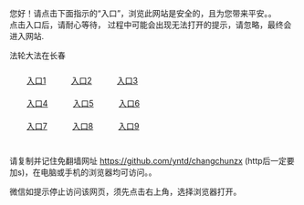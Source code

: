您好！请点击下面指示的“入口”，浏览此网站是安全的，且为您带来平安。。 <br/>
点击入口后，请耐心等待， 过程中可能会出现无法打开的提示，请忽略，最终会进入网站. </br>

法轮大法在长春<br/>
<div style="padding:10px"><a style="margin:20px" target="_blank" href="https://d2andsx0wzk57f.cloudfront.net/2Qpsp?xjnsxj" id="ccLink1" rel="nofollow">入口1</a> <a target="_blank" style="margin:20px" href="https://d2picmnb0x3aut.cloudfront.net/2Qpsp?rneoqz" id="ccLink2" rel="nofollow">入口2</a> <a style="margin:20px" target="_blank" href="https://d3mmyuj1wb3we4.cloudfront.net/2Qpsp?wwrqerm" id="ccLink3" rel="nofollow">入口3</a></div>

<div style="padding:10px" ><a style="margin:20px" target="_blank" href="https://d2andsx0wzk57f.cloudfront.net/2Qpsp?xjnsxj" id="ccLink4" rel="nofollow">入口4</a> <a style="margin:20px" href="https://d2picmnb0x3aut.cloudfront.net/2Qpsp?rneoqz" target="_blank" id="ccLink5" rel="nofollow">入口5</a> <a style="margin:20px" href="https://d3mmyuj1wb3we4.cloudfront.net/2Qpsp?wwrqerm" target="_blank" id="ccLink6" rel="nofollow">入口6</a></div>

<div style="padding:10px"><a style="margin:20px" target="_blank" href="https://d2andsx0wzk57f.cloudfront.net/2Qpsp?xjnsxj" id="ccLink7" rel="nofollow">入口7</a> <a style="margin:20px" href="https://d2picmnb0x3aut.cloudfront.net/2Qpsp?rneoqz" target="_blank" id="ccLink8" rel="nofollow">入口8</a> <a style="margin:20px" target="_blank" href="https://d3mmyuj1wb3we4.cloudfront.net/2Qpsp?wwrqerm" id="ccLink9" rel="nofollow">入口9</a></div>

<br/>



请复制并记住免翻墙网址 https://github.com/yntd/changchunzx (http后一定要加s)，在电脑或手机的浏览器均可访问。。<br/>

微信如提示停止访问该网页，须先点击右上角，选择浏览器打开。

